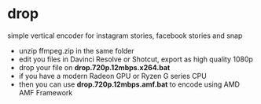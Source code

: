 # drop
simple vertical encoder for instagram stories, facebook stories and snap

* unzip ffmpeg.zip in the same folder
* edit you files in Davinci Resolve or Shotcut, export as high quality 1080p
* drop your file on **drop.720p.12mbps.x264.bat**
* if you have a modern Radeon GPU or Ryzen G series CPU
* then you can use **drop.720p.12mbps.amf.bat** to encode using AMD AMF Framework
